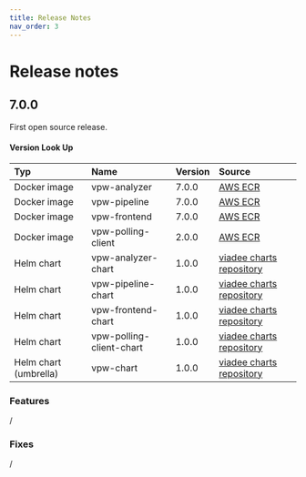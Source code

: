 ```yaml
---
title: Release Notes
nav_order: 3
---
```

# Release notes

## 7.0.0
First open source release.

#### Version Look Up

| Typ                   | Name                     | Version | Source                                                       |
|:----------------------|:-------------------------|:--------|:-------------------------------------------------------------|
| Docker image          | vpw-analyzer             | 7.0.0   | [AWS ECR](https://gallery.ecr.aws/viadee/)                   |
| Docker image          | vpw-pipeline             | 7.0.0   | [AWS ECR](https://gallery.ecr.aws/viadee/)                   |
| Docker image          | vpw-frontend             | 7.0.0   | [AWS ECR](https://gallery.ecr.aws/viadee/)                   |
| Docker image          | vpw-polling-client       | 2.0.0   | [AWS ECR](https://gallery.ecr.aws/viadee/)                   |
| Helm chart            | vpw-analyzer-chart       | 1.0.0   | [viadee charts repository](https://github.com/viadee/charts) |
| Helm chart            | vpw-pipeline-chart       | 1.0.0   | [viadee charts repository](https://github.com/viadee/charts) |
| Helm chart            | vpw-frontend-chart       | 1.0.0   | [viadee charts repository](https://github.com/viadee/charts) |
| Helm chart            | vpw-polling-client-chart | 1.0.0   | [viadee charts repository](https://github.com/viadee/charts) |
| Helm chart (umbrella) | vpw-chart                | 1.0.0   | [viadee charts repository](https://github.com/viadee/charts) |
### Features
/
### Fixes
/